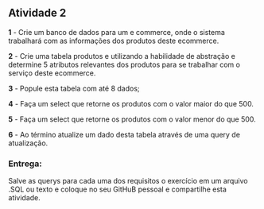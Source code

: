 ## Atividade 2

**1** - Crie um banco de dados para um e commerce, onde o sistema trabalhará com as informações dos produtos deste ecommerce. 

**2** - Crie uma tabela produtos e utilizando a habilidade de abstração e determine 5 atributos relevantes dos produtos para se trabalhar com o serviço deste ecommerce.

**3** - Popule esta tabela com até 8 dados;

**4** - Faça um select que retorne os produtos com o valor maior do que 500.

**5** - Faça um select que retorne os produtos com o valor menor do que 500.

**6** - Ao término atualize um dado desta tabela através de uma query de atualização.

### Entrega:
Salve as querys para cada uma dos requisitos o exercício em um arquivo .SQL ou texto e coloque no seu GitHuB pessoal e compartilhe esta atividade.
